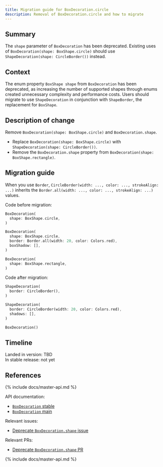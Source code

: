 ```yaml
---
title: Migration guide for BoxDecoration.circle
description: Removal of BoxDecoration.circle and how to migrate
---
```


## Summary

The `shape` parameter of `BoxDecoration` has been deprecated. Existing uses
of `BoxDecoration(shape: BoxShape.circle)` should use
`ShapeDecoration(shape: CircleBorder())` instead.

## Context

The enum property `BoxShape shape` from `BoxDecoration` has been deprecated,
as increasing the number of supported shapes through enums created
unnecessary complexity and performance costs.
Users should migrate to use `ShapeDecoration` in conjunction with
`ShapeBorder`, the replacement for `BoxShape`.

## Description of change

Remove `BoxDecoration(shape: BoxShape.circle)` and `BoxDecoration.shape`.

- Replace `BoxDecoration(shape: BoxShape.circle)` with
`ShapeDecoration(shape: CircleBorder())`.
- Remove the `BoxDecoration.shape` property from
`BoxDecoration(shape: BoxShape.rectangle)`.

## Migration guide

When you use `Border`,
`CircleBorder(width: ..., color: ..., strokeAlign: ...)` inherits
the `Border.all(width: ..., color: ..., strokeAlign: ...)` values.

Code before migration:

<!-- skip -->
```dart
BoxDecoration(
  shape: BoxShape.circle,
)

BoxDecoration(
  shape: BoxShape.circle,
  border: Border.all(width: 20, color: Colors.red),
  boxShadow: [],
)

BoxDecoration(
  shape: BoxShape.rectangle,
)
```

Code after migration:

<!-- skip -->
```dart
ShapeDecoration(
  border: CircleBorder(),
)

ShapeDecoration(
  border: CircleBorder(width: 20, color: Colors.red),
  shadows: [],
)

BoxDecoration()
```

## Timeline

Landed in version: TBD<br>
In stable release: not yet

## References

{% include docs/master-api.md %}

API documentation:

* [`BoxDecoration` stable][]
* [`BoxDecoration` main][]

Relevant issues:

* [Deprecate `BoxDecoration.shape` issue][]

Relevant PRs:

* [Deprecate `BoxDecoration.shape` PR][]

<!-- Stable channel link: -->
[`BoxDecoration` stable]: {{site.api}}/flutter/lib/src/painting/BoxDecoration-class.html

<!-- Master channel link: -->
{% include docs/master-api.md %}

[`BoxDecoration` main]: {{site.master-api}}/flutter/lib/src/painting/BoxDecoration-class.html

[Deprecate `BoxDecoration.shape` issue]: {{site.repo.flutter}}/issues/108051
[Deprecate `BoxDecoration.shape` PR]: {{site.repo.flutter}}/pull/108052
